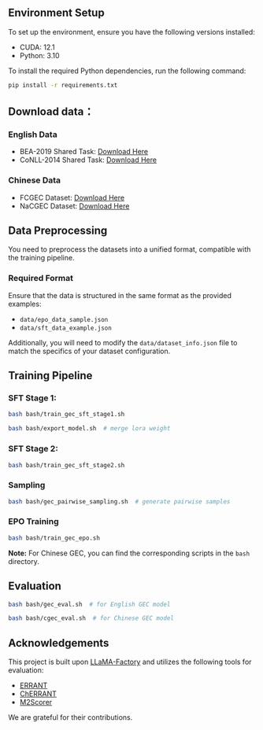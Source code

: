 ## Environment Setup

To set up the environment, ensure you have the following versions installed:

- CUDA: 12.1
- Python: 3.10

To install the required Python dependencies, run the following command:

```bash
pip install -r requirements.txt
```

## Download data：

### English Data

- BEA-2019 Shared Task: [Download Here](https://www.cl.cam.ac.uk/research/nl/bea2019st/#data)
- CoNLL-2014 Shared Task: [Download Here](https://www.comp.nus.edu.sg/~nlp/conll14st.html)

### Chinese Data

- FCGEC Dataset: [Download Here](https://github.com/xlxwalex/FCGEC)
- NaCGEC Dataset: [Download Here](https://github.com/masr2000/NaCGEC)

## Data Preprocessing

You need to preprocess the datasets into a unified format, compatible with the training pipeline.

### Required Format

Ensure that the data is structured in the same format as the provided examples:

- `data/epo_data_sample.json`
- `data/sft_data_example.json`

Additionally, you will need to modify the `data/dataset_info.json` file to match the specifics of your dataset configuration.

## Training Pipeline

### SFT Stage 1: 

```bash
bash bash/train_gec_sft_stage1.sh
```

```bash
bash bash/export_model.sh  # merge lora weight
```

### SFT Stage 2: 

```bash
bash bash/train_gec_sft_stage2.sh
```

### Sampling

```bash
bash bash/gec_pairwise_sampling.sh  # generate pairwise samples
```

### EPO Training

```bash
bash bash/train_gec_epo.sh
```

**Note:** For Chinese GEC, you can find the corresponding scripts in the `bash` directory.

## Evaluation

```bash
bash bash/gec_eval.sh  # for English GEC model
```

```bash
bash bash/cgec_eval.sh  # for Chinese GEC model
```

## Acknowledgements

This project is built upon [LLaMA-Factory](https://github.com/hiyouga/LLaMA-Factory) and utilizes the following tools for evaluation:

- [ERRANT](https://github.com/chrisjbryant/errant)
- [ChERRANT](https://github.com/HillZhang1999/MuCGEC/tree/main/scorers/ChERRANT)
- [M2Scorer](https://github.com/nusnlp/m2scorer)

We are grateful for their contributions.